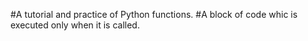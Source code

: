 #A tutorial and practice of Python functions.
#A block of code whic is executed only when it is called.

